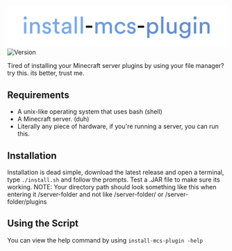 ![install-mcs-plugin logo](img/imp.png)
![Version](https://img.shields.io/badge/version-1.0-blue?style=for-the-badge)

Tired of installing your Minecraft server plugins by using your file manager? try this. its better, trust me.

## Requirements

  - A unix-like operating system that uses bash (shell) 
  - A Minecraft server. (duh) 
  - Literally any piece of hardware, if you're running a server, you can run this. 

## Installation 
Installation is dead simple, download the latest release and open a terminal, type `./install.sh` and follow the prompts.
Test a .JAR file to make sure its working.
NOTE: Your directory path should look something like this when entering it /server-folder and not like /server-folder/ or /server-folder/plugins

## Using the Script 
You can view the help command by using 
`
install-mcs-plugin -help
`
